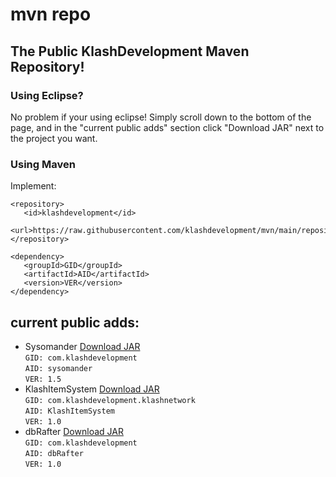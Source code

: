 # mvn repo
## The Public KlashDevelopment Maven Repository!

### Using Eclipse?
No problem if your using eclipse! Simply scroll down to the bottom of the page, and in the "current public adds" section click "Download JAR" next to the project you want.

### Using Maven
Implement:
```
<repository>
   <id>klashdevelopment</id>
   <url>https://raw.githubusercontent.com/klashdevelopment/mvn/main/repository/</url>
</repository>
```
```
<dependency>
   <groupId>GID</groupId>
   <artifactId>AID</artifactId>
   <version>VER</version>
</dependency>
```

## current public adds:
- Sysomander [Download JAR](https://raw.githubusercontent.com/klashdevelopment/mvn/main/repository/com/klashdevelopment/sysomander/1.5/sysomander-1.5.jar)<br>
   `GID: com.klashdevelopment`<br>
   `AID: sysomander`<br>
   `VER: 1.5`<br>
- KlashItemSystem [Download JAR](https://raw.githubusercontent.com/klashdevelopment/mvn/main/repository/com/klashdevelopment/klashnetwork/KlashItemSystem/1.0/KlashItemSystem-1.0.jar)<br>
   `GID: com.klashdevelopment.klashnetwork`<br>
   `AID: KlashItemSystem`<br>
   `VER: 1.0`<br>
- dbRafter [Download JAR](https://raw.githubusercontent.com/klashdevelopment/mvn/main/repository/com/klashdevelopment/dbRafter/1.0/dbRafter-1.0.jar)<br>
   `GID: com.klashdevelopment`<br>
   `AID: dbRafter`<br>
   `VER: 1.0`<br>
